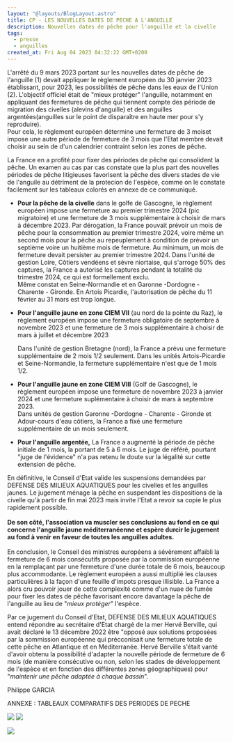 ```yaml
---
layout: "@layouts/BlogLayout.astro"
title: CP - LES NOUVELLES DATES DE PECHE A L'ANGUILLE
description: Nouvelles dates de pêche pour l'anguille et la civelle
tags:
  - presse
  - anguilles
created_at: Fri Aug 04 2023 04:32:22 GMT+0200
---
```


L'arrêté du 9 mars 2023 portant sur les nouvelles dates de pêche de l'anguille (1) devait appliquer le règlement européen du 30 janvier 2023 établissant, pour 2023, les possibilités de pêche dans les eaux de l'Union (2). L'objectif officiel était de "mieux protéger" l'anguille, notamment en appliquant des fermetures de pêche qui tiennent compte des période de migration des civelles (alevins d'anguille) et des anguilles argentées(anguilles sur le point de disparaître en haute mer pour s'y reproduire).\
Pour cela, le règlement européen détermine une fermeture de 3 moiset impose une autre période de fermeture de 3 mois que l'Etat membre devait choisir au sein de d'un calendrier contraint selon les zones de pêche.

La France en a profité pour fixer des périodes de pêche qui consolident la pêche. Un examen au cas par cas constate que la plus part des nouvelles périodes de pêche litigieuses favorisent la pêche des divers stades de vie de l'anguile au détriment de la protecion de l'espèce, comme on le constate facilement sur les tableaux colorés en annexe de ce communiqué. 

* **Pour la pêche de la civelle** dans le golfe de Gascogne, le règlement européen impose une fermeture au premier trimestre 2024 (pic migratoire) et une fermeture de 3 mois supplémentaire à choisir de mars à décembre 2023. Par dérogation, la France pouvait prévoir un mois de pêche pour la consommation au premier trimestre 2024, voire même un second mois pour la pêche au repeuplement à condition de prévoir un septième voire un huitième mois de fermeture. Au minimum, un mois de fermeture devait persister au premier trimestre 2024.  Dans l'unité de gestion Loire, Côtiers vendéens et sèvre niortaise, qui s'arroge 50% des captures, la France a autorisé les captures pendant la totalité du trimestre 2024, ce qui est formellement exclu. \
  M﻿ême constat en Seine-Normandie et en Garonne -Dordogne - Charente - Gironde. En Artois Picardie, l'autorisation de pêche du 11 février au 31 mars est trop longue. 
* **Pour l'anguille jaune en zone CIEM VII** (au nord de la pointe du Raz), le règlement européen impose une fermeture obligatoire de septembre à novembre 2023 et une fermeture de 3 mois supplémentaire à choisir de mars à juillet et décembre 2023

  D﻿ans l'unité de gestion Bretagne (nord), la France a prévu une fermeture supplémentaire de 2 mois 1/2 seulement. Dans les unités Artois-Picardie et Seine-Normandie, la fermeture supplémentaire n'est que de 1 mois 1/2. 
* **Pour l'anguille jaune en zone CIEM VIII** (Golf de Gascogne), le règlement européen impose une fermeture de novembre 2023 à janvier 2024 et une fermeture suplémentaire à choisir de mars à septembre 2023. \
  D﻿ans unités de gestion Garonne -Dordogne - Charente - Gironde et Adour-cours d'eau côtiers, la France a fixé une fermeture supplémentaire de un mois seulement. 
* **Pour l'anguille argentée,** La France a augmenté la période de pêche initiale de 1 mois, la portant de 5 à 6 mois. Le juge de référé, pourtant "juge de l'évidence" n'a pas retenu le doute sur la légalité sur cette extension de pêche. 

E﻿n définitive, le Conseil d'Etat valide les suspensions demandées par DEFENSE DES MILIEUX AQUATIQUES pour les civelles et les anguilles jaunes. Le jugement ménage la pêche en suspendant les dispositions de la civelle qu'à partir de fin mai 2023 mais invite l'Etat a revoir sa copie le plus rapidement possible. \
\
**De son côté, l'association va muscler ses conclusions au fond en ce qui concerne l'anguille jaune méditerranéenne et espère durcir le jugement au fond à venir en faveur de toutes les anguilles adultes.** \
\
En conclusion, le Conseil des ministres européens a sévèrement affaibli la fermeture de 6 mois consécutifs proposée par la commission européenne en la remplaçant par une fermeture d'une durée totale de 6 mois, beaucoup plus accommodante. Le règlement européen a aussi multiplié les clauses particulières à la façon d'une feuille d'impots presque illisible. La France a alors cru pouvoir jouer de cette complexité comme d'un nuae de fumée pour fixer les dates de pêche favorisant encore davantage la pêche de l'anguille au lieu de "*mieux protéger*" l'espèce. 

Par ce jugement du Conseil d'Etat, DEFENSE DES MILIEUX AQUATIQUES entend répondre au secrétaire d'Etat chargé de la mer Hervé Berville, qui avait déclaré le 13 décembre 2022 être "opposé aux solutions proposées par la sommission européenne qui précconisait une fermeture totale de cette pêche en Atlantique et en Méditerranée. Hervé Berville s'était vanté d'avoir obtenu la possibilité d'adapter la nouvelle période de fermeture de 6 mois (de manière consécutive ou non, selon les stades de développement de l'espèce et en fonction des différentes zones géographiques) pour "*maintenir une pêche adaptée à chaque bassin*".

Philippe GARCIA

ANNEXE : TABLEAUX COMPARATIFS DES PERIODES DE PECHE

![](/images/uploads/tab1.jpg)
![](/images/uploads/tab2.jpg)

![](/images/uploads/tab3.jpg)